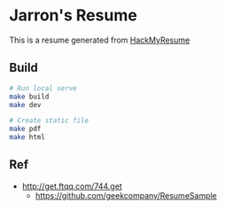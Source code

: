 # Jarron's Resume
This is a resume generated from [HackMyResume](https://github.com/hacksalot/HackMyResume)


## Build
```bash
# Run local serve
make build
make dev

# Create static file
make pdf
make html
```

## Ref
- http://get.ftqq.com/744.get
  - https://github.com/geekcompany/ResumeSample
